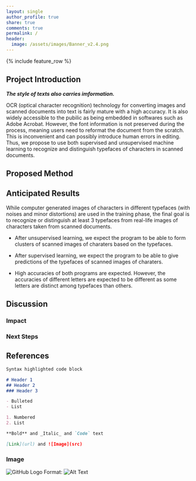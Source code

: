 ```yaml
---
layout: single
author_profile: true
share: true
comments: true
permalink: /
header:
  image: /assets/images/Banner_v2.4.png
---
```

{% include feature_row %}
## Project Introduction


_**The style of texts also carries imformation.**_ 

OCR (optical character recognition) technology for converting images and scanned documents into text is fairly mature with a high accuracy. It is also widely accessible to the pubilic as being embedded in softwares such as Adobe Acrobat. However, the font information is not preserved during the process, meaning users need to reformat the document from the scratch. This is inconvenient and can possibly introduce human errors in editing. Thus, we propose to use both supervised and unsupervised machine learning to recognize and distinguish typefaces of characters in scanned documents.

## Proposed Method



## Anticipated Results

While computer generated images of characters in different typefaces (with noises and minor distortions) are used in the training phase, the final goal is to recognize or distinguish at least 3 typefaces from real-life images of characters taken from scanned documents.

- After unsupervised learning, we expect the program to be able to form clusters of scanned images of charaters based on the typefaces.

- After supervised learning, we expect the program to be able to give predictions of the typefaces of scanned images of charaters.

- High accuracies of both programs are expected. However, the accuracies of different letters are expected to be different as some letters are distinct among typefaces than others.

## Discussion
### Impact

### Next Steps

## References

```markdown
Syntax highlighted code block

# Header 1
## Header 2
### Header 3

- Bulleted
- List

1. Numbered
2. List

**Bold** and _Italic_ and `Code` text

[Link](url) and ![Image](src)
```

### Image
![GitHub Logo](https://www.gettyimages.com/gi-resources/images/Embed/new/embed2.jpg)
Format: ![Alt Text](url)
